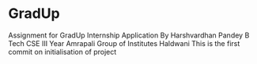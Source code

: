 # GradUp
Assignment for GradUp Internship Application
By 
Harshvardhan Pandey 
B Tech CSE III Year
Amrapali Group of Institutes
Haldwani
This is the first commit on initialisation of project
